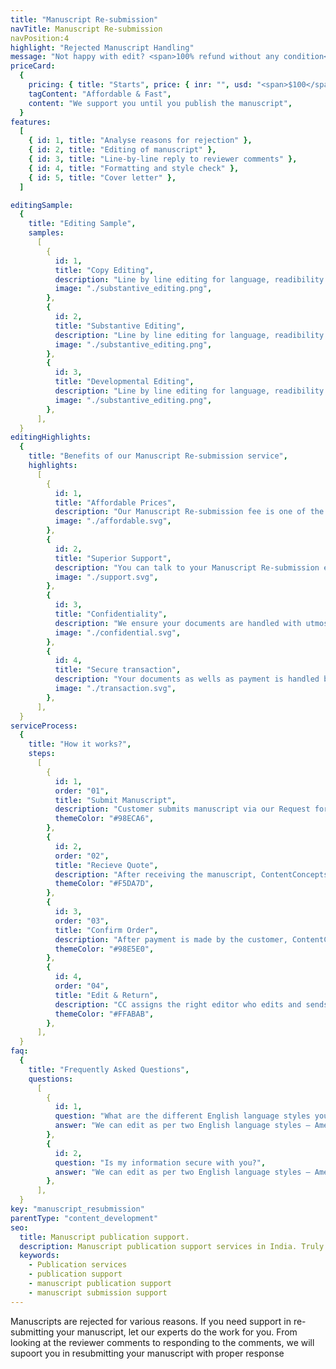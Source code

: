 ```yaml
---
title: "Manuscript Re-submission"
navTitle: Manuscript Re-submission
navPosition:4
highlight: "Rejected Manuscript Handling"
message: "Not happy with edit? <span>100% refund without any condition</span>"
priceCard:
  {
    pricing: { title: "Starts", price: { inr: "", usd: "<span>$100</span>" } },
    tagContent: "Affordable & Fast",
    content: "We support you until you publish the manuscript",
  }
features:
  [
    { id: 1, title: "Analyse reasons for rejection" },
    { id: 2, title: "Editing of manuscript" },
    { id: 3, title: "Line-by-line reply to reviewer comments" },
    { id: 4, title: "Formatting and style check" },
    { id: 5, title: "Cover letter" },
  ]

editingSample:
  {
    title: "Editing Sample",
    samples:
      [
        {
          id: 1,
          title: "Copy Editing",
          description: "Line by line editing for language, readibility nad technical learning improvement",
          image: "./substantive_editing.png",
        },
        {
          id: 2,
          title: "Substantive Editing",
          description: "Line by line editing for language, readibility nad technical learning improvement",
          image: "./substantive_editing.png",
        },
        {
          id: 3,
          title: "Developmental Editing",
          description: "Line by line editing for language, readibility nad technical learning improvement",
          image: "./substantive_editing.png",
        },
      ],
  }
editingHighlights:
  {
    title: "Benefits of our Manuscript Re-submission service",
    highlights:
      [
        {
          id: 1,
          title: "Affordable Prices",
          description: "Our Manuscript Re-submission fee is one of the best in the industry for the level of quality work we offer from our trusted PhD and native English editors.",
          image: "./affordable.svg",
        },
        {
          id: 2,
          title: "Superior Support",
          description: "You can talk to your Manuscript Re-submission expert until you are satisfied with our editing service, get your queries answered via email or chat and send your manuscript after review from journal editor for further check.",
          image: "./support.svg",
        },
        {
          id: 3,
          title: "Confidentiality",
          description: "We ensure your documents are handled with utmost care. We can sign NDA if necessary.",
          image: "./confidential.svg",
        },
        {
          id: 4,
          title: "Secure transaction",
          description: "Your documents as wells as payment is handled by our secure website which has passed the best level of security testing in the industry.",
          image: "./transaction.svg",
        },
      ],
  }
serviceProcess:
  {
    title: "How it works?",
    steps:
      [
        {
          id: 1,
          order: "01",
          title: "Submit Manuscript",
          description: "Customer submits manuscript via our Request for quote page.",
          themeColor: "#98ECA6",
        },
        {
          id: 2,
          order: "02",
          title: "Recieve Quote",
          description: "After receiving the manuscript, ContentConcepts sends price quote.",
          themeColor: "#F5DA7D",
        },
        {
          id: 3,
          order: "03",
          title: "Confirm Order",
          description: "After payment is made by the customer, ContentConcepts sends confirmation of payment.",
          themeColor: "#98E5E0",
        },
        {
          id: 4,
          order: "04",
          title: "Edit & Return",
          description: "CC assigns the right editor who edits and sends the edited document back to the customer.",
          themeColor: "#FFABAB",
        },
      ],
  }
faq:
  {
    title: "Frequently Asked Questions",
    questions:
      [
        {
          id: 1,
          question: "What are the different English language styles you use while editing?",
          answer: "We can edit as per two English language styles – American English and British English. You can choose your preferred language style in the online submission form.",
        },
        {
          id: 2,
          question: "Is my information secure with you?",
          answer: "We can edit as per two English language styles – American English and British English.",
        },
      ],
  }
key: "manuscript_resubmission"
parentType: "content_development"
seo:
  title: Manuscript publication support.
  description: Manuscript publication support services in India. Truly affordable prices for top quality work offered by PhD editors
  keywords:
    - Publication services
    - publication support
    - manuscript publication support
    - manuscript submission support
---
```


Manuscripts are rejected for various reasons. If you need support in re-submitting your manuscript, let our experts do the work for you. From looking at the reviewer comments to responding to the comments, we will supoort you in resubmitting your manuscript with proper response
